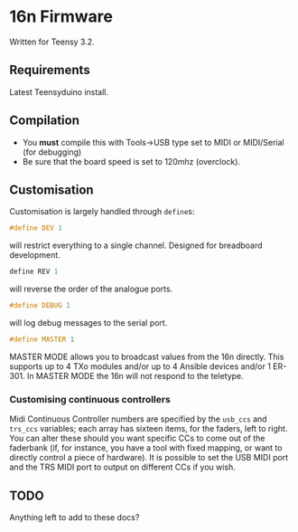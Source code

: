 # 16n Firmware

Written for Teensy 3.2.

## Requirements

Latest Teensyduino install.

## Compilation

- You **must** compile this with Tools->USB type set to MIDI or MIDI/Serial (for debugging)
- Be sure that the board speed is set to 120mhz (overclock). 

## Customisation

Customisation is largely handled through `define`s:

```C
#define DEV 1
```

will restrict everything to a single channel. Designed for breadboard development.

```C
define REV 1
```

will reverse the order of the analogue ports.

```C
#define DEBUG 1
```

will log debug messages to the serial port.

```C
#define MASTER 1
```

MASTER MODE allows you to broadcast values from the 16n directly. This supports up to 4 TXo modules and/or up to 4 Ansible devices and/or 1 ER-301. In MASTER MODE the 16n will not respond to the teletype.

### Customising continuous controllers

Midi Continuous Controller numbers are specified by the `usb_ccs` and `trs_ccs` variables; each array has sixteen items, for the faders, left to right. You can alter these should you want specific CCs to come out of the faderbank (if, for instance, you have a tool with fixed mapping, or want to directly control a piece of hardware). It is possible to set the USB MIDI port and the TRS MIDI port to output on different CCs if you wish. 

## TODO

Anything left to add to these docs?